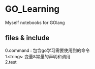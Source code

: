 # GO_Learning
   Myself notebooks for GOlang





## files & include
0.command : 包含go学习需要使用到的命令  
1.strings: 变量&常量的声明和调用  
2.test  

